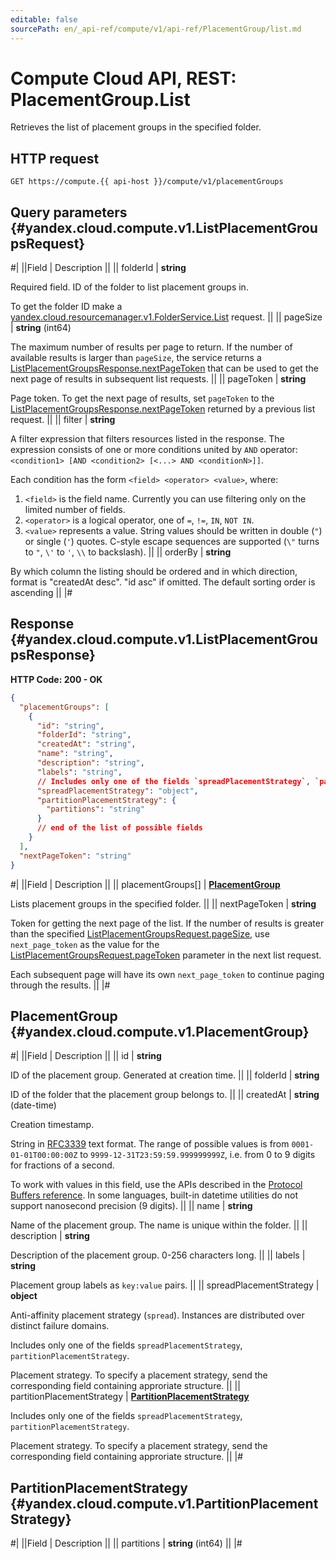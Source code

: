 ```yaml
---
editable: false
sourcePath: en/_api-ref/compute/v1/api-ref/PlacementGroup/list.md
---
```


# Compute Cloud API, REST: PlacementGroup.List

Retrieves the list of placement groups in the specified folder.

## HTTP request

```
GET https://compute.{{ api-host }}/compute/v1/placementGroups
```

## Query parameters {#yandex.cloud.compute.v1.ListPlacementGroupsRequest}

#|
||Field | Description ||
|| folderId | **string**

Required field. ID of the folder to list placement groups in.

To get the folder ID make a [yandex.cloud.resourcemanager.v1.FolderService.List](/docs/resource-manager/api-ref/Folder/list#List) request. ||
|| pageSize | **string** (int64)

The maximum number of results per page to return. If the number of available
results is larger than `pageSize`,
the service returns a [ListPlacementGroupsResponse.nextPageToken](#yandex.cloud.compute.v1.ListPlacementGroupsResponse)
that can be used to get the next page of results in subsequent list requests. ||
|| pageToken | **string**

Page token. To get the next page of results,
set `pageToken` to the [ListPlacementGroupsResponse.nextPageToken](#yandex.cloud.compute.v1.ListPlacementGroupsResponse)
returned by a previous list request. ||
|| filter | **string**

A filter expression that filters resources listed in the response.
The expression consists of one or more conditions united by `AND` operator: `<condition1> [AND <condition2> [<...> AND <conditionN>]]`.

Each condition has the form `<field> <operator> <value>`, where:
1. `<field>` is the field name. Currently you can use filtering only on the limited number of fields.
2. `<operator>` is a logical operator, one of `=`, `!=`, `IN`, `NOT IN`.
3. `<value>` represents a value.
String values should be written in double (`"`) or single (`'`) quotes. C-style escape sequences are supported (`\"` turns to `"`, `\'` to `'`, `\\` to backslash). ||
|| orderBy | **string**

By which column the listing should be ordered and in which direction,
format is "createdAt desc". "id asc" if omitted.
The default sorting order is ascending ||
|#

## Response {#yandex.cloud.compute.v1.ListPlacementGroupsResponse}

**HTTP Code: 200 - OK**

```json
{
  "placementGroups": [
    {
      "id": "string",
      "folderId": "string",
      "createdAt": "string",
      "name": "string",
      "description": "string",
      "labels": "string",
      // Includes only one of the fields `spreadPlacementStrategy`, `partitionPlacementStrategy`
      "spreadPlacementStrategy": "object",
      "partitionPlacementStrategy": {
        "partitions": "string"
      }
      // end of the list of possible fields
    }
  ],
  "nextPageToken": "string"
}
```

#|
||Field | Description ||
|| placementGroups[] | **[PlacementGroup](#yandex.cloud.compute.v1.PlacementGroup)**

Lists placement groups in the specified folder. ||
|| nextPageToken | **string**

Token for getting the next page of the list. If the number of results is greater than
the specified [ListPlacementGroupsRequest.pageSize](#yandex.cloud.compute.v1.ListPlacementGroupsRequest), use `next_page_token` as the value
for the [ListPlacementGroupsRequest.pageToken](#yandex.cloud.compute.v1.ListPlacementGroupsRequest) parameter in the next list request.

Each subsequent page will have its own `next_page_token` to continue paging through the results. ||
|#

## PlacementGroup {#yandex.cloud.compute.v1.PlacementGroup}

#|
||Field | Description ||
|| id | **string**

ID of the placement group. Generated at creation time. ||
|| folderId | **string**

ID of the folder that the placement group belongs to. ||
|| createdAt | **string** (date-time)

Creation timestamp.

String in [RFC3339](https://www.ietf.org/rfc/rfc3339.txt) text format. The range of possible values is from
`0001-01-01T00:00:00Z` to `9999-12-31T23:59:59.999999999Z`, i.e. from 0 to 9 digits for fractions of a second.

To work with values in this field, use the APIs described in the
[Protocol Buffers reference](https://developers.google.com/protocol-buffers/docs/reference/overview).
In some languages, built-in datetime utilities do not support nanosecond precision (9 digits). ||
|| name | **string**

Name of the placement group.
The name is unique within the folder. ||
|| description | **string**

Description of the placement group. 0-256 characters long. ||
|| labels | **string**

Placement group labels as `key:value` pairs. ||
|| spreadPlacementStrategy | **object**

Anti-affinity placement strategy (`spread`). Instances are distributed
over distinct failure domains.

Includes only one of the fields `spreadPlacementStrategy`, `partitionPlacementStrategy`.

Placement strategy. To specify a placement strategy, send the corresponding
field containing approriate structure. ||
|| partitionPlacementStrategy | **[PartitionPlacementStrategy](#yandex.cloud.compute.v1.PartitionPlacementStrategy)**

Includes only one of the fields `spreadPlacementStrategy`, `partitionPlacementStrategy`.

Placement strategy. To specify a placement strategy, send the corresponding
field containing approriate structure. ||
|#

## PartitionPlacementStrategy {#yandex.cloud.compute.v1.PartitionPlacementStrategy}

#|
||Field | Description ||
|| partitions | **string** (int64) ||
|#